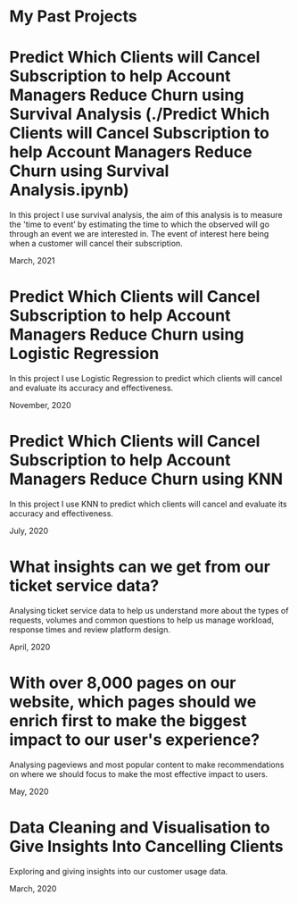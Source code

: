 # My Past Projects



# Predict Which Clients will Cancel Subscription to help Account Managers Reduce Churn using Survival Analysis (./Predict Which Clients will Cancel Subscription to help Account Managers Reduce Churn using Survival Analysis.ipynb)

In this project I use survival analysis, the aim of this analysis is to measure the 'time to event’ by estimating the time to which the observed will go through an event we are interested in. The event of interest here being when a customer will cancel their subscription. 

March, 2021

# Predict Which Clients will Cancel Subscription to help Account Managers Reduce Churn using Logistic Regression

In this project I use Logistic Regression to predict which clients will cancel and evaluate its accuracy and effectiveness. 

November, 2020

# Predict Which Clients will Cancel Subscription to help Account Managers Reduce Churn using KNN

In this project I use KNN to predict which clients will cancel and evaluate its accuracy and effectiveness. 

July, 2020

# What insights can we get from our ticket service data?

Analysing ticket service data to help us understand more about the types of requests, volumes and common questions to help us manage workload, response times and review platform design.

April, 2020

# With over 8,000 pages on our website, which pages should we enrich first to make the biggest impact to our user's experience?

Analysing pageviews and most popular content to make recommendations on where we should focus to make the most effective impact to users.

May, 2020

# Data Cleaning and Visualisation to Give Insights Into Cancelling Clients

Exploring and giving insights into our customer usage data. 

March, 2020